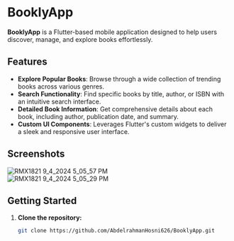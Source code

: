 # BooklyApp

**BooklyApp** is a Flutter-based mobile application designed to help users discover, manage, and explore books effortlessly.

## Features

- **Explore Popular Books**: Browse through a wide collection of trending books across various genres.
- **Search Functionality**: Find specific books by title, author, or ISBN with an intuitive search interface.
- **Detailed Book Information**: Get comprehensive details about each book, including author, publication date, and summary.
- **Custom UI Components**: Leverages Flutter's custom widgets to deliver a sleek and responsive user interface.

## Screenshots

![RMX1821 9_4_2024 5_05_57 PM](https://github.com/user-attachments/assets/fe0d5917-9d45-418b-9f17-1cd1f5c3f697)                        
![RMX1821 9_4_2024 5_05_29 PM](https://github.com/user-attachments/assets/aa5bc773-ef3b-48ad-af57-4cabf43f1888)


## Getting Started

1. **Clone the repository:**
   ```bash
   git clone https://github.com/AbdelrahmanHosni626/BooklyApp.git
